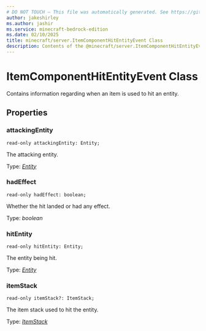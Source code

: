 ```yaml
---
# DO NOT TOUCH — This file was automatically generated. See https://github.com/mojang/minecraftapidocsgenerator to modify descriptions, examples, etc.
author: jakeshirley
ms.author: jashir
ms.service: minecraft-bedrock-edition
ms.date: 02/10/2025
title: minecraft/server.ItemComponentHitEntityEvent Class
description: Contents of the @minecraft/server.ItemComponentHitEntityEvent class.
---
```

# ItemComponentHitEntityEvent Class

Contains information regarding when an item is used to hit an entity.

## Properties

### **attackingEntity**
`read-only attackingEntity: Entity;`

The attacking entity.

Type: [*Entity*](Entity.md)

### **hadEffect**
`read-only hadEffect: boolean;`

Whether the hit landed or had any effect.

Type: *boolean*

### **hitEntity**
`read-only hitEntity: Entity;`

The entity being hit.

Type: [*Entity*](Entity.md)

### **itemStack**
`read-only itemStack?: ItemStack;`

The item stack used to hit the entity.

Type: [*ItemStack*](ItemStack.md)

